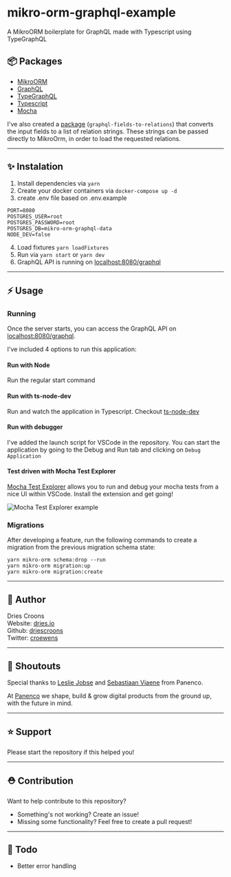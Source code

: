 # mikro-orm-graphql-example

A MikroORM boilerplate for GraphQL made with Typescript using TypeGraphQL

## 📦 Packages

- [MikroORM](https://mikro-orm.io/)
- [GraphQL](https://graphql.org/)
- [TypeGraphQL](https://typegraphql.com/)
- [Typescript](https://www.typescriptlang.org/)
- [Mocha](https://mochajs.org/)

I've also created a [package](https://github.com/driescroons/graphql-fields-to-relations) (`graphql-fields-to-relations`) that converts the input fields to a list of relation strings. These strings can be passed directly to MikroOrm, in order to load the requested relations.

___

## ✨ Instalation

1. Install dependencies via `yarn`
2. Create your docker containers via `docker-compose up -d`
3. create .env file based on .env.example

```
PORT=8080
POSTGRES_USER=root
POSTGRES_PASSWORD=root
POSTGRES_DB=mikro-orm-graphql-data
NODE_DEV=false
```

4. Load fixtures `yarn loadFixtures`
5. Run via `yarn start` or `yarn dev`
6. GraphQL API is running on  [localhost:8080/graphql](http://localhost:8080/graphql)

___

## ⚡️ Usage

### Running

Once the server starts, you can access the GraphQL API on [localhost:8080/graphql](http://localhost:8080/graphql).

I've included 4 options to run this application:

#### Run with Node

Run the regular start command

#### Run with ts-node-dev

Run and watch the application in Typescript. Checkout [ts-node-dev](https://www.npmjs.com/package/ts-node-dev)

#### Run with debugger

I've added the launch script for VSCode in the repository. You can start the application by going to the Debug and Run tab and clicking on `Debug Application`

#### Test driven with Mocha Test Explorer

[Mocha Test Explorer](https://marketplace.visualstudio.com/items?itemName=hbenl.vscode-mocha-test-adapter) allows you to run and debug your mocha tests from a nice UI within VSCode. Install the extension and get going!

![Mocha Test Explorer example](https://i.imgur.com/5WTSij5.gif)

### Migrations

After developing a feature, run the following commands to create a migration from the previous migration schema state:

```
yarn mikro-orm schema:drop --run
yarn mikro-orm migration:up
yarn mikro-orm migration:create
```

___

## 👤 Author

Dries Croons  
Website: [dries.io](http://dries.io)  
Github: [driescroons](http://github.com/driescroons)  
Twitter: [croewens](http://twitter.com/croewens)  

___

## 📢 Shoutouts

Special thanks to [Leslie Jobse](https://github.com/ljobse) and [Sebastiaan Viaene](https://github.com/sebastiaanviaene) from Panenco.  
  
At [Panenco](https://github.com/Panenco) we shape, build & grow digital products from the ground up, with the future in mind.

___

## ⭐️ Support

Please start the repository if this helped you!

___

## ⛑️ Contribution

Want to help contribute to this repository?

- Something's not working? Create an issue!
- Missing some functionality? Feel free to create a pull request!

___

## 🚧 Todo

- Better error handling
